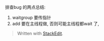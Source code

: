 
排查bug 的两点总结: 
1. waitgroup 要传指针
2. add 要在主线程做, 否则可能主线程都wait 了, 

> Written with [StackEdit](https://stackedit.io/).
<!--stackedit_data:
eyJoaXN0b3J5IjpbLTQzOTgwMTk3MF19
-->